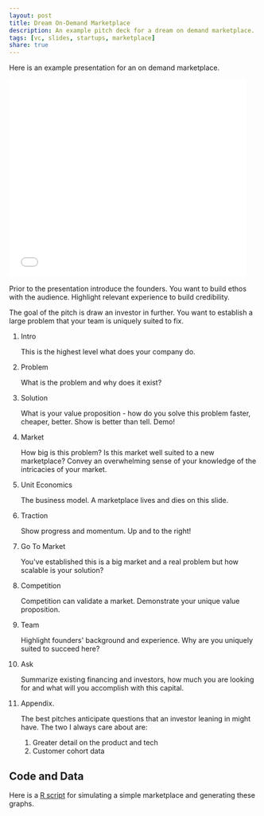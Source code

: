 ```yaml
---
layout: post
title: Dream On-Demand Marketplace
description: An example pitch deck for a dream on demand marketplace.
tags: [vc, slides, startups, marketplace]
share: true
---
```


Here is an example presentation for an on demand marketplace.

<iframe src="//www.slideshare.net/slideshow/embed_code/45267328" width="476" height="400" frameborder="0" marginwidth="0" marginheight="0" scrolling="no"></iframe>

Prior to the presentation introduce the founders.  You want to build ethos with the audience.  Highlight relevant experience to build credibility.

The goal of the pitch is draw an investor in further.  You want to establish a large problem that your team is uniquely suited to fix.

1. Intro

    This is the highest level what does your company do.

2. Problem

    What is the problem and why does it exist?

3. Solution

    What is your value proposition - how do you solve this problem faster, cheaper, better.  Show is better than tell. Demo!

4. Market

    How big is this problem?  Is this market well suited to a new marketplace?  Convey an overwhelming sense of your knowledge of the intricacies of your market.

5. Unit Economics

    The business model.  A marketplace lives and dies on this slide.

6. Traction

    Show progress and momentum.  Up and to the right!

7. Go To Market

    You've established this is a big market and a real problem but how scalable is your solution?

8. Competition

    Competition can validate a market.  Demonstrate your unique value proposition.

9. Team

    Highlight founders' background and experience.  Why are you uniquely suited to succeed here?

10. Ask

    Summarize existing financing and investors, how much you are looking for and what will you accomplish with this capital.

11. Appendix.

    The best pitches anticipate questions that an investor leaning in might have.  The two I always care about are:

    1. Greater detail on the product and tech
    2. Customer cohort data

## Code and Data

Here is a [R script](https://gist.github.com/jdavidson/d1dcafe0281401b20082) for simulating a simple marketplace and generating these graphs.





